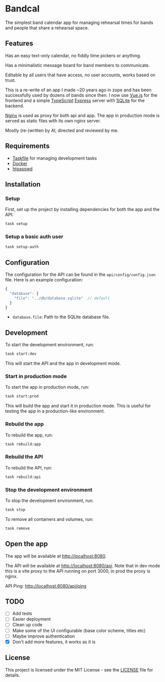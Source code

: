 # Bandcal

The simplest band calendar app for managing rehearsal times for bands and people
that share a rehearsal space.

## Features

Has an easy text-only calendar, no fiddly time pickers or anything.

Has a minimalistic message board for band members to communicate.

Editable by all users that have access, no user accounts, works based on trust.

This is a re-write of an app I made ~20 years ago in zope and has been successfully used by dozens of bands since then. I now use [Vue.js](https://vuejs.org/) for the frontend and a simple [TypeScript](https://www.typescriptlang.org/) [Express](https://expressjs.com/) server with [SQLite](https://www.sqlite.org/) for the backend.

[Nginx](https://nginx.org/) is used as proxy for both api and app. The app in production mode is served as static files with its own nginx server.

Mostly (re-)written by AI, directed and reviewed by me.

## Requirements

- [Taskfile](https://taskfile.dev/#/installation) for managing development tasks
- [Docker](https://www.docker.com/)
- [htpasswd](https://httpd.apache.org/docs/2.4/programs/htpasswd.html)

## Installation

### Setup

First, set up the project by installing dependencies for both the app and the API:
```bash
task setup
```

### Setup a basic auth user

```bash
task setup-auth
```

## Configuration

The configuration for the API can be found in the `api/config/config.json` file. Here is an example configuration:

```javascript
{
  "database": {
    "file": "../db/database.sqlite"  // default
  }
}
```

- `database.file`: Path to the SQLite database file.

## Development

To start the development environment, run:
```bash
task start:dev
```

This will start the API and the app in development mode.

### Start in production mode

To start the app in production mode, run:
```bash
task start:prod
```

This will build the app and start it in production mode. This is useful for testing the app in a production-like environment.

### Rebuild the app

To rebuild the app, run:
```bash
task rebuild:app
```

### Rebuild the API

To rebuild the API, run:
```bash
task rebuild:api
```

### Stop the development environment

To stop the development environment, run:
```bash
task stop
```

To remove all containers and volumes, run:
```bash
task remove
```

## Open the app

The app will be available at [http://localhost:8080](http://localhost:8080).

The API will be available at [http://localhost:8080/api](http://localhost:8080/api).
Note that in dev mode this is a vite proxy to the API running on port 3000, in prod the proxy is nginx.

API Ping: [http://localhost:8080/api/ping](http://localhost:8080/api/ping)

## TODO

- [ ] Add tests
- [ ] Easier deployment
- [ ] Clean up code
- [ ] Make some of the UI configurable (base color scheme, titles etc)
- [ ] Maybe improve authentication
- [X] Don't add more features, it works as it is

## License

This project is licensed under the MIT License - see the [LICENSE](LICENSE) file for details.